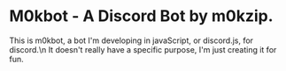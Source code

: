 # M0kbot - A Discord Bot by m0kzip.
This is m0kbot, a bot I'm developing in javaScript, or discord.js, for discord.\n
It doesn't really have a specific purpose, I'm just creating it for fun.

